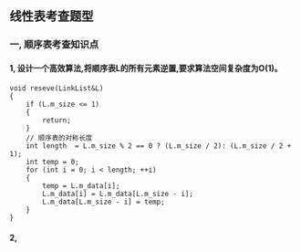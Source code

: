 ## 线性表考查题型

### 一, 顺序表考查知识点

#### 1, 设计一个高效算法,将顺序表L的所有元素逆置,要求算法空间复杂度为O(1)。

```
void reseve(LinkList&L)
{
	if (L.m_size <= 1)
	{
		return;
	}
	// 顺序表的对称长度
	int length  = L.m_size % 2 == 0 ? (L.m_size / 2): (L.m_size / 2 + 1);
	int temp = 0;
	for (int i = 0; i < length; ++i)
	{
		temp = L.m_data[i];
		L.m_data[i] = L.m_data[L.m_size - i];
		L.m_data[L.m_size - i] = temp;
	}
}
```


#### 2, 




